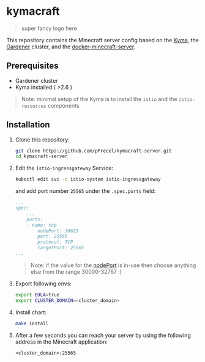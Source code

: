 # kymacraft

>super fancy logo here

This repository contains the Minecraft server config based on the [Kyma](https://github.com/kyma-project/kyma), the [Gardener](https://github.com/gardener/gardener) cluster, and the [docker-minecraft-server](https://github.com/itzg/docker-minecraft-server).

## Prerequisites

* Gardener cluster
* Kyma installed ( >2.6 )

>Note: minimal setup of the Kyma is to install the `istio` and the `istio-resources` components

## Installation

1. Clone this repository:

    ```bash
    git clone https://github.com/pPrecel/kymacraft-server.git
    cd kymacraft-server
    ```

2. Edit the `istio-ingressgateway` Service:

    ```bash
    kubectl edit svc -n istio-system istio-ingressgateway
    ```

    and add port number `25565` under the `.spec.ports` field:

    ```yaml
    ...
    spec:
        ...
        ports:
        - name: tcp
            nodePort: 30623
            port: 25565
            protocol: TCP
            targetPort: 25565
    ...
    ```

    >Note: if the value for the [nodePort](https://kubernetes.io/docs/concepts/services-networking/service/#type-nodeport) is in-use then choose anything else from the range 30000-32767 :)

3. Export following envs:

    ```bash
    export EULA=true
    export CLUSTER_DOMAIN=<cluster_domain>
    ```

4. Install chart:

    ```bash
    make install
    ```

5. After a few seconds you can reach your server by using the following address in the Minecraft application:

    ```text
    <cluster_domain>:25565
    ```
